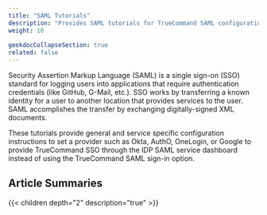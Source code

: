 ```yaml
---
title: "SAML Tutorials"
description: "Provides SAML tutorials for TrueCommand SAML configurations."
weight: 10
 
geekdocCollapseSection: true
related: false
---
```


Security Assertion Markup Language (SAML) is a single sign-on (SSO) standard for logging users into applications that require authentication credentials (like GitHub, G-Mail, etc.).
SSO works by transferring a known identity for a user to another location that provides services to the user.
 SAML accomplishes the transfer by exchanging digitally-signed XML documents.

These tutorials provide general and service specific configuration instructions to set a provider such as Okta, AuthO, OneLogin, or Google to provide TrueCommand SSO through the IDP SAML service dashboard instead of using the TrueCommand SAML sign-in option.

## Article Summaries

{{< children depth="2" description="true" >}}
